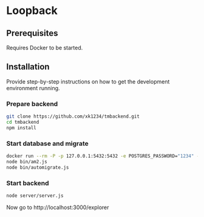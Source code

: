 # Loopback

## Prerequisites

Requires Docker to be started.

## Installation

Provide step-by-step instructions on how to get the development environment running.

### Prepare backend
```bash
git clone https://github.com/xk1234/tmbackend.git
cd tmbackend
npm install
```

### Start database and migrate
```bash
docker run --rm -P -p 127.0.0.1:5432:5432 -e POSTGRES_PASSWORD="1234" --name pgres postgres
node bin/am2.js
node bin/automigrate.js
```

### Start backend
```bash
node server/server.js
```

Now go to http://localhost:3000/explorer

